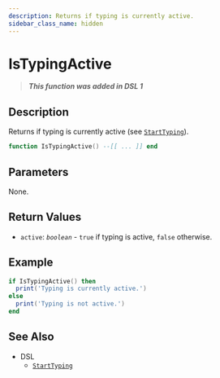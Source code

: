 ```yaml
---
description: Returns if typing is currently active.
sidebar_class_name: hidden
---
```


# IsTypingActive

> **_This function was added in DSL 1_**

## Description

Returns if typing is currently active (see [`StartTyping`](StartTyping)).

```lua
function IsTypingActive() --[[ ... ]] end
```

## Parameters

None.

## Return Values

- `active`: _`boolean`_ - `true` if typing is active, `false` otherwise.

## Example

```lua
if IsTypingActive() then
  print('Typing is currently active.')
else
  print('Typing is not active.')
end
```

## See Also

- DSL
  - [`StartTyping`](StartTyping)
